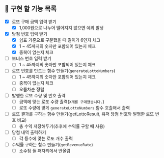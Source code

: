 ## 📝 구현 할 기능 목록

- [x] 로또 구매 금액 입력 받기
  - [x] 1,000원으로 나누어 떨어지지 않으면 예외 발생
- [x] 당첨 번호 입력 받기
  - [x] 쉼표 기준으로 구분했을 때 길이가 6인지 체크
  - [x] 1 ~ 45까지의 숫자만 포함되어 있는지 체크
  - [x] 중복이 없는지 체크
- [ ] 보너스 번호 입력 받기
  - [ ] 1 ~ 45까지의 숫자만 포함되어 있는지 체크
- [ ] 로또 번호를 만드는 함수 만들기(`generateLottoNumbers`)
  - [ ] 1 ~ 45까지의 숫자만 포함되어 있는지 체크
  - [ ] 중복이 없는지 체크
  - [ ] 오름차순 정렬
- [ ] 발행한 로또 수량 및 번호 출력
  - [ ] 금액에 맞는 로또 수량 출력(`X개를 구매했습니다.`)
  - [ ] 로또 수량에 맞게 `generateLottoNumbers` 함수 호출해서 출력
- [ ] 로또 결과를 구하는 함수 만들기(getLottoResult, 유저 당첨 번호와 발행한 로또 번호 비교)
  - [ ] 총 수익 저장해두기(추후에 수익률 구할 때 사용)
- [ ] 당첨 내역 출력하기
  - [ ] 각 등수에 맞는 로또 개수 출력
- [ ] 수익률 구하는 함수 만들기(`getRevenueRate`)
  - [ ] 소수점 둘 째자리에서 반올림
